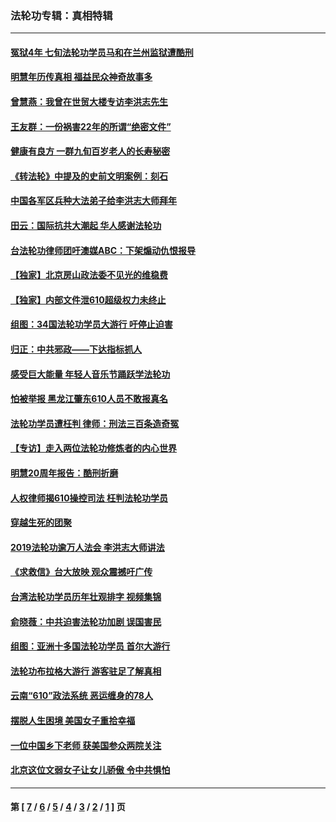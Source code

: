 ### 法轮功专辑：真相特辑
---
#### [冤狱4年 七旬法轮功学员马和在兰州监狱遭酷刑](../../pages/nf4389/n13304688.md?12040430) 
#### [明慧年历传真相 福益民众神奇故事多](../../pages/nf4389/n13294545.md?12040430) 
#### [曾慧燕：我曾在世贸大楼专访李洪志先生](../../pages/nf4389/n12898729.md?12040430) 
#### [王友群：一份祸害22年的所谓“绝密文件”](../../pages/nf4389/n12871750.md?12040430) 
#### [健康有良方 一群九旬百岁老人的长寿秘密](../../pages/nf4389/n12847475.md?12040430) 
#### [《转法轮》中提及的史前文明案例：刻石](../../pages/nf4389/n12758577.md?12040430) 
#### [中国各军区兵种大法弟子给李洪志大师拜年](../../pages/nf4389/n12750047.md?12040430) 
#### [田云：国际抗共大潮起 华人感谢法轮功](../../pages/nf4389/n12357708.md?12040430) 
#### [台法轮功律师团吁澳媒ABC：下架煽动仇恨报导](../../pages/nf4389/n12279917.md?12040430) 
#### [【独家】北京房山政法委不见光的维稳费](../../pages/nf4389/n12031979.md?12040430) 
#### [【独家】内部文件泄610超级权力未终止](../../pages/nf4389/n12023895.md?12040430) 
#### [组图：34国法轮功学员大游行 吁停止迫害](../../pages/nf4389/n11492658.md?12040430) 
#### [归正：中共邪政——下达指标抓人](../../pages/nf4389/n11474770.md?12040430) 
#### [感受巨大能量 年轻人音乐节踊跃学法轮功](../../pages/nf4389/n11441981.md?12040430) 
#### [怕被举报 黑龙江肇东610人员不敢报真名](../../pages/nf4389/n11436499.md?12040430) 
#### [法轮功学员遭枉判 律师：刑法三百条造奇冤](../../pages/nf4389/n11433943.md?12040430) 
#### [【专访】走入两位法轮功修炼者的内心世界](../../pages/nf4389/n11415623.md?12040430) 
#### [明慧20周年报告：酷刑折磨](../../pages/nf4389/n11387954.md?12040430) 
#### [人权律师揭610操控司法 枉判法轮功学员](../../pages/nf4389/n11313370.md?12040430) 
#### [穿越生死的团聚](../../pages/nf4389/n11258922.md?12040430) 
#### [2019法轮功逾万人法会 李洪志大师讲法](../../pages/nf4389/n11265303.md?12040430) 
#### [《求救信》台大放映 观众震撼吁广传](../../pages/nf4389/n10922251.md?12040430) 
#### [台湾法轮功学员历年壮观排字 视频集锦](../../pages/nf4389/n10878789.md?12040430) 
#### [俞晓薇：中共迫害法轮功加剧 误国害民](../../pages/nf4389/n10859260.md?12040430) 
#### [组图：亚洲十多国法轮功学员 首尔大游行](../../pages/nf4389/n10781149.md?12040430) 
#### [法轮功布拉格大游行 游客驻足了解真相](../../pages/nf4389/n10749360.md?12040430) 
#### [云南“610”政法系统 恶运缠身的78人](../../pages/nf4389/n10747534.md?12040430) 
#### [摆脱人生困境 美国女子重拾幸福](../../pages/nf4389/n10688678.md?12040430) 
#### [一位中国乡下老师 获美国参众两院关注](../../pages/nf4389/n10683927.md?12040430) 
#### [北京这位文弱女子让女儿骄傲 令中共惧怕](../../pages/nf4389/n10668341.md?12040430) 

---
#### 第 [ [7](./7.md?12040430) / [6](./6.md?12040430) / [5](./5.md?12040430) / [4](./4.md?12040430) / [3](./3.md?12040430) / [2](./2.md?12040430) / [1](./1.md?12040430) ] 页
